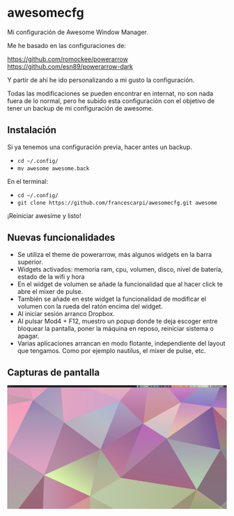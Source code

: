 awesomecfg
==========

Mi configuración de Awesome Window Manager.

Me he basado en las configuraciones de: 

https://github.com/romockee/powerarrow
https://github.com/esn89/powerarrow-dark

Y partir de ahí he ido personalizando a mi gusto la configuración.

Todas las modificaciones se pueden encontrar en internat, no son nada fuera de lo normal, pero he subido
esta configuración con el objetivo de tener un backup de mi configuración de awesome.

Instalación
-----------

Si ya tenemos una configuración previa, hacer antes un backup.
- ``cd ~/.config/``
- ``mv awesome awesome.back``

En el terminal:
- ``cd ~/.config/``
- ``git clone https://github.com/francescarpi/awesomecfg.git awesome``

¡Reiniciar awesime y listo!

Nuevas funcionalidades
----------------------

- Se utiliza el theme de powerarrow, más algunos widgets en la barra superior.
- Widgets activados: memoria ram, cpu, volumen, disco, nivel de batería, estado de la wifi y hora
- En el widget de volumen se añade la funcionalidad que al hacer click te abre el mixer de pulse.
- También se añade en este widget la funcionalidad de modificar el volumen con la rueda del ratón encima del widget.
- Al iniciar sesión arranco Dropbox.
- Al pulsar Mod4 + F12, muestro un popup donde te deja escoger entre bloquear la pantalla, poner la máquina en reposo, reiniciar sistema o apagar.
- Varias aplicaciones arrancan en modo flotante, independiente del layout que tengamos. Como por ejemplo nautilus, el mixer de pulse, etc.


Capturas de pantalla
--------------------

![Captura de pantalla](screenshot.png)
